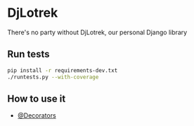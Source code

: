 # DjLotrek

There's no party without DjLotrek, our personal Django library

Run tests
---------
```sh
pip install -r requirements-dev.txt
./runtests.py --with-coverage
```

## How to use it
- [@Decorators](/how-to/decorators.md)